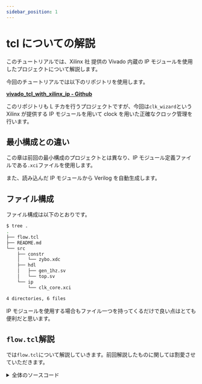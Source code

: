 ```yaml
---
sidebar_position: 1
---
```


# tcl についての解説

このチュートリアルでは、Xilinx 社 提供の Vivado 内蔵の IP モジュールを使用したプロジェクトについて解説します。

今回のチュートリアルでは以下のリポジトリを使用します。

**[vivado_tcl_with_xilinx_ip - Github](https://github.com/WhatACotton/vivado_tcl_with_xilinx_ip)**

このリポジトリも L チカを行うプロジェクトですが、今回は`clk_wizard`という Xilinx が提供する IP モジュールを用いて clock を用いた正確なクロック管理を行います。

## 最小構成との違い

この章は前回の最小構成のプロジェクトとは異なり、IP モジュール定義ファイルである`.xci`ファイルを使用します。

また、読み込んだ IP モジュールから Verilog を自動生成します。

## ファイル構成

ファイル構成は以下のとおりです。

```sh
$ tree .
.
├── flow.tcl
├── README.md
└── src
    ├── constr
    │   └── zybo.xdc
    ├── hdl
    │   ├── gen_1hz.sv
    │   └── top.sv
    └── ip
        └── clk_core.xci

4 directories, 6 files
```

IP モジュールを使用する場合もファイル一つを持ってくるだけで良い点はとても便利だと思います。

## `flow.tcl`解説

では`flow.tcl`について解説していきます。前回解説したものに関しては割愛させていただきます。

<details>
<summary>全体のソースコード</summary>
<p>
```tcl
set top_module_name top
set outputDir ./impl
file mkdir $outputDir
set_part xc7z020clg400-1
 
import_ip ./src/ip/clk_core.xci
upgrade_ip  -vlnv xilinx.com:ip:clk_wiz:6.0  [get_ips clk_core]

generate_target all [get_ips clk_core] -force

read_verilog -sv [ glob ./src/hdl/*.sv ]
read_verilog [ glob .gen/sources_1/ip/clk_core/*.v ]
read_xdc [ glob ./src/constr/*.xdc]

set top_module_name "top"
set_property top $top_module_name [current_fileset]

synth_design -top $top_module_name
write_checkpoint -force $outputDir/post_synth
report_timing_summary -file $outputDir/post_synth_timing_summary.rpt
report_power -file $outputDir/post_synth_power.rpt
report_clock_interaction -delay_type min_max -file $outputDir/post_synth_clock_interaction.rpt
report_high_fanout_nets -fanout_greater_than 200 -max_nets 50 -file $outputDir/post_synth_high_fanout_nets.rpt

opt_design
place_design
phys_opt_design
write_checkpoint -force $outputDir/post_place
report_timing_summary -file $outputDir/post_place_timing_summary.rpt

route_design
write_checkpoint -force $outputDir/post_route
report_timing_summary -file $outputDir/post_route_timing_summary.rpt
report_timing -max_paths 100 -path_type summary -slack_lesser_than 0 -file $outputDir/post_route_setup_timing_violations.rpt
report_clock_utilization -file $outputDir/clock_util.rpt
report_utilization -file $outputDir/post_route_util.rpt
report_power -file $outputDir/post_route_power.rpt
report_drc -file $outputDir/post_imp_drc.rpt
write_verilog -force $outputDir/top_impl_netlist.v
write_xdc -no_fixed_only -force $outputDir/top_impl.xdc

write_bitstream -force $outputDir/$top_module_name.bit

````
</p>
</details>

### IP の読み込み

```tcl
import_ip ./src/ip/clk_core.xci
upgrade_ip  -vlnv xilinx.com:ip:clk_wiz:6.0  [get_ips clk_core]

# 読み込んだIPモジュールからVerilogを自動生成
generate_target all [get_ips clk_core]  -force
````

`import_ip`より、`.xci`ファイルから IP モジュールを読み込みます。

ただ読み込んだだけだと IP モジュールにロックがかかっているので、`upgrade_ip`を実行して更新処理をしています。また、`xilinx.com:ip:clk_wiz:6.0`という文字列は`.xci`ファイル内の、以下の記述に基づいています。

```json
"component_reference": "xilinx.com:ip:clk_wiz:6.0",
```

### ソースコードの読み込み

```tcl
read_verilog  [ glob .gen/sources_1/ip/clk_core/*.v ]
```

自動生成を行うと、`.gen`ディレクトリが生成されます。その中に生成された Verilog を読み込んでいます。

:::tip
また、このコマンドによって Verilog ファイルを読み込む際、critical warning が出ますが、これは ip から Verilog を生成した際に sub-design として読み込まれるため、新しく Verilog を読み込んでしまうと、sub-design として読み込まれたものと同じファイルが存在することになり、警告がでてしまうのです。

まだこの警告に起因したエラーを引き起こしたことがないのですが、もし良い解決方法があれば教えていただきたいです。

```tcl
CRITICAL WARNING: [filemgmt 20-1440] File '/home/cotton/Documents/vivado_tcl_with_xilinx_ip/.gen/sources_1/ip/clk_core/clk_core_clk_wiz.v' already exists in the project as a part of sub-design file '/home/cotton/Documents/vivado_tcl_with_xilinx_ip/.srcs/sources_1/ip/clk_core/clk_core.xci'. Explicitly adding the file outside the scope of the sub-design can lead to unintended behaviors and is not recommended.
CRITICAL WARNING: [filemgmt 20-1440] File '/home/cotton/Documents/vivado_tcl_with_xilinx_ip/.gen/sources_1/ip/clk_core/clk_core.v' already exists in the project as a part of sub-design file '/home/cotton/Documents/vivado_tcl_with_xilinx_ip/.srcs/sources_1/ip/clk_core/clk_core.xci'. Explicitly adding the file outside the scope of the sub-design can lead to unintended behaviors and is not recommended.
```

:::

## 生成されるファイル群

実行が完了すると以下のようなファイルが生成されます。

<details>
<summary>出力結果</summary>
<p>

```sh
$ tree . -a -I .git
.
├── flow.tcl
├── .gen
│   └── sources_1
│       └── ip
│           └── clk_core
│               ├── clk_core_board.xdc
│               ├── clk_core_clk_wiz.v
│               ├── clk_core_ooc.xdc
│               ├── clk_core.v
│               ├── clk_core.veo
│               ├── clk_core.xdc
│               ├── clk_core.xml
│               ├── doc
│               │   └── clk_wiz_v6_0_changelog.txt
│               ├── mmcm_pll_drp_func_7s_mmcm.vh
│               ├── mmcm_pll_drp_func_7s_pll.vh
│               ├── mmcm_pll_drp_func_us_mmcm.vh
│               ├── mmcm_pll_drp_func_us_pll.vh
│               ├── mmcm_pll_drp_func_us_plus_mmcm.vh
│               └── mmcm_pll_drp_func_us_plus_pll.vh
├── .gitignore
├── impl
│   ├── clock_util.rpt
│   ├── post_imp_drc.rpt
│   ├── post_place.dcp
│   ├── post_place_timing_summary.rpt
│   ├── post_route.dcp
│   ├── post_route_power.rpt
│   ├── post_route_setup_timing_violations.rpt
│   ├── post_route_timing_summary.rpt
│   ├── post_route_util.rpt
│   ├── post_synth_clock_interaction.rpt
│   ├── post_synth.dcp
│   ├── post_synth_high_fanout_nets.rpt
│   ├── post_synth_power.rpt
│   ├── post_synth_timing_summary.rpt
│   ├── top.bit
│   ├── top_impl_netlist.v
│   └── top_impl.xdc
├── README.md
├── src
│   ├── constr
│   │   └── zybo.xdc
│   ├── hdl
│   │   ├── gen_1hz.sv
│   │   └── top.sv
│   └── ip
│       └── clk_core.xci
├── .srcs
│   └── sources_1
│       └── ip
│           └── clk_core
│               └── clk_core.xci
└── .Xil
    └── top_propImpl.xdc

15 directories, 40 files
```

</p>
</details>

:::warning

### スクリプトを再度実行する場合

再度実行する場合は、`.srcs`ファイルを削除してください。これがあると、`import_ip`コマンドで IP モジュールの読み込みに失敗します。

Vivado 側では`-force`オプションをつけて実行することで強制的に上書きしてくださいとヒントを教えてくれるのですが、バージョンによっては`-force`オプションが存在しない場合があります。

この先の解説でも同じですので、注意してください。
:::
